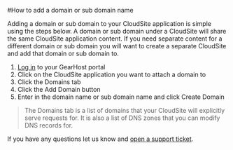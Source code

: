 #How to add a domain or sub domain name

Adding a domain or sub domain to your CloudSite application is simple using the steps below. A domain or sub domain under a CloudSite will share the same CloudSite application content. If you need separate content for a different domain or sub domain you will want to create a separate CloudSite and add that domain or sub domain to.

1. [Log in](https://my.gearhost.com/Account/Login) to your GearHost portal
2. Click on the CloudSite application you want to attach a domain to
3. Click the Domains tab
4. Click the Add Domain button
5. Enter in the domain name or sub domain name and click Create Domain

> The Domains tab is a list of domains that your CloudSite will explicitly serve requests for. It is also a list of DNS zones that you can modify DNS records for.

If you have any questions let us know and [open a support ticket](https://www.gearhost.com/documentation/how-to-open-a-support-ticket).